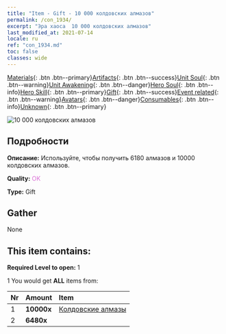 ```yaml
---
title: "Item - Gift - 10 000 колдовских алмазов"
permalink: /con_1934/
excerpt: "Эра хаоса  10 000 колдовских алмазов"
last_modified_at: 2021-07-14
locale: ru
ref: "con_1934.md"
toc: false
classes: wide
---
```

 [Materials](/ItemsRU/){: .btn .btn--primary}[Artifacts](/ItemsRU/Artifacts/){: .btn .btn--success}[Unit Soul](/ItemsRU/UnitSoul/){: .btn .btn--warning}[Unit Awakening](/ItemsRU/UnitAwakening/){: .btn .btn--danger}[Hero Soul](/ItemsRU/HeroSoul/){: .btn .btn--info}[Hero Skill](/ItemsRU/HeroSkill/){: .btn .btn--primary}[Gift](/ItemsRU/Gift/){: .btn .btn--success}[Event related](/ItemsRU/Events/){: .btn .btn--warning}[Avatars](/ItemsRU/Avatars/){: .btn .btn--danger}[Consumables](/ItemsRU/Consumables/){: .btn .btn--info}[Unknown](/ItemsRU/Unknown/){: .btn .btn--primary}

 ![10 000 колдовских алмазов](/images/t/i_10040.png)

## Подробности
 **Описание:** Используйте, чтобы получить 6180 алмазов и 10000 колдовских алмазов.

 **Quality:** <span style="color: #DA70D6">OK</span>

 **Type:** Gift

## Gather

  None

## This item contains:

 **Required Level to open:** 1

 1 You would get **ALL** items  from:

  | Nr | Amount |     Item    |
  |:---|:-------|:------------|
  | 1 |  **10000x** | [Колдовские алмазы](/ItemsRU/con_554/) |  | 
  | 2 |  **6480x** | <i class="fas fa-gem"/> |  | 

